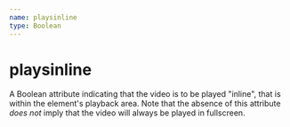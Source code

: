 ```yaml
---
name: playsinline
type: Boolean
---
```


# playsinline

A Boolean attribute indicating that the video is to be played "inline", that is within the element's playback area. Note that the absence of this attribute _does not_ imply that the video will always be played in fullscreen.
